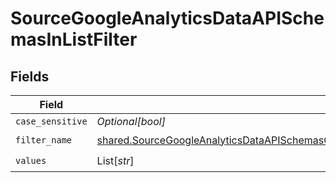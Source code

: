 # SourceGoogleAnalyticsDataAPISchemasInListFilter


## Fields

| Field                                                                                                                                                                                                                                                | Type                                                                                                                                                                                                                                                 | Required                                                                                                                                                                                                                                             | Description                                                                                                                                                                                                                                          |
| ---------------------------------------------------------------------------------------------------------------------------------------------------------------------------------------------------------------------------------------------------- | ---------------------------------------------------------------------------------------------------------------------------------------------------------------------------------------------------------------------------------------------------- | ---------------------------------------------------------------------------------------------------------------------------------------------------------------------------------------------------------------------------------------------------- | ---------------------------------------------------------------------------------------------------------------------------------------------------------------------------------------------------------------------------------------------------- |
| `case_sensitive`                                                                                                                                                                                                                                     | *Optional[bool]*                                                                                                                                                                                                                                     | :heavy_minus_sign:                                                                                                                                                                                                                                   | N/A                                                                                                                                                                                                                                                  |
| `filter_name`                                                                                                                                                                                                                                        | [shared.SourceGoogleAnalyticsDataAPISchemasCustomReportsArrayDimensionFilterDimensionsFilter3ExpressionFilterName](../../models/shared/sourcegoogleanalyticsdataapischemascustomreportsarraydimensionfilterdimensionsfilter3expressionfiltername.md) | :heavy_check_mark:                                                                                                                                                                                                                                   | N/A                                                                                                                                                                                                                                                  |
| `values`                                                                                                                                                                                                                                             | List[*str*]                                                                                                                                                                                                                                          | :heavy_check_mark:                                                                                                                                                                                                                                   | N/A                                                                                                                                                                                                                                                  |